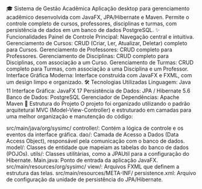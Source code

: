 🎓 Sistema de Gestão Acadêmica
Aplicação desktop para gerenciamento acadêmico desenvolvida com JavaFX, JPA/Hibernate e Maven. Permite o controle completo de cursos, professores, disciplinas e turmas, com persistência de dados em um banco de dados PostgreSQL.
✨ Funcionalidades
Painel de Controle Principal: Navegação central e intuitiva.
Gerenciamento de Cursos: CRUD (Criar, Ler, Atualizar, Deletar) completo para Cursos.
Gerenciamento de Professores: CRUD completo para Professores.
Gerenciamento de Disciplinas: CRUD completo para Disciplinas, com associação a um Curso.
Gerenciamento de Turmas: CRUD completo para Turmas, com associação a uma Disciplina e um Professor.
Interface Gráfica Moderna: Interface construída com JavaFX e FXML, com um design limpo e organizado.
🛠️ Tecnologias Utilizadas
Linguagem: Java 11
Interface Gráfica: JavaFX 17
Persistência de Dados: JPA / Hibernate 5.6
Banco de Dados: PostgreSQL
Gerenciador de Dependências: Apache Maven
📂 Estrutura do Projeto
O projeto foi organizado utilizando o padrão arquitetural MVC (Model-View-Controller) e estruturado em camadas para uma melhor organização e manutenção do código:

src/main/java/org/sysimc/
controller/: Contém a lógica de controle e os eventos da interface gráfica.
dao/: Camada de Acesso a Dados (Data Access Object), responsável pela comunicação com o banco de dados.
model/: Classes de entidade que mapeiam as tabelas do banco de dados (POJOs).
utils/: Classes utilitárias, como a JPAUtil para a configuração do Hibernate.
Main.java: Ponto de entrada da aplicação JavaFX.
src/main/resources/org/sysimc/
view/: Arquivos FXML que definem a estrutura das telas.
src/main/resources/META-INF/
persistence.xml: Arquivo de configuração da unidade de persistência do JPA/Hibernate.
